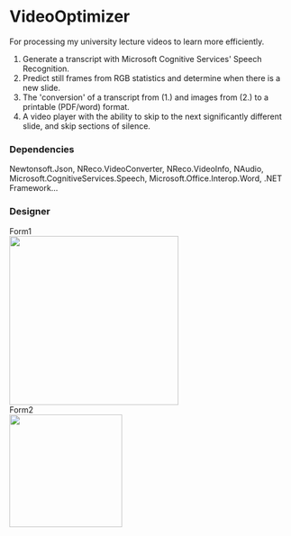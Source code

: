 # VideoOptimizer
For processing my university lecture videos to learn more efficiently.  
1. Generate a transcript with Microsoft Cognitive Services' Speech Recognition.  
2. Predict still frames from RGB statistics and determine when there is a new slide.  
3. The 'conversion' of a transcript from (1.) and images from (2.) to a printable (PDF/word) format.  
4. A video player with the ability to skip to the next significantly different slide, and skip sections of silence.  
### Dependencies ###
Newtonsoft.Json, NReco.VideoConverter, NReco.VideoInfo, NAudio, Microsoft.CognitiveServices.Speech, Microsoft.Office.Interop.Word, .NET Framework...  
### Designer ###
Form1  
<img src="https://i.imgur.com/JX8BFVp.png" width="300"/>  
Form2  
<img src="https://i.imgur.com/cvlAFrI.png" width="200"/>
